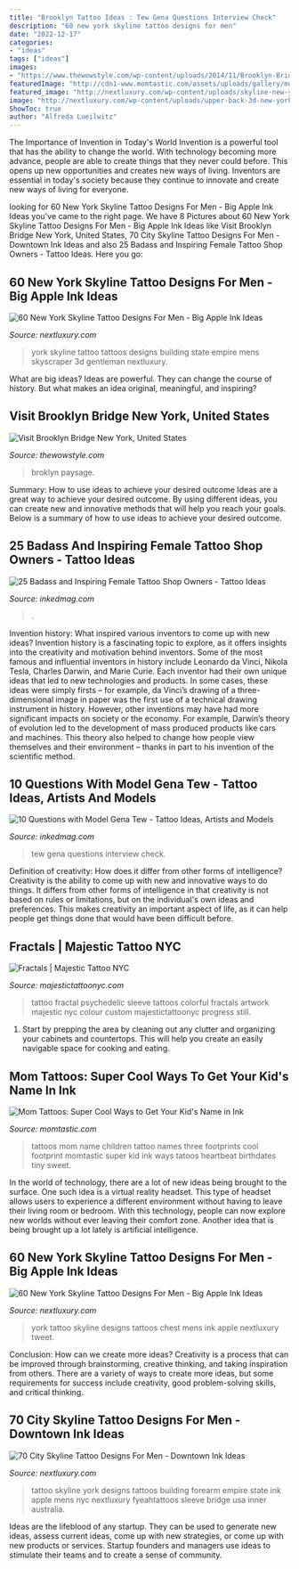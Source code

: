 ```yaml
---
title: "Brooklyn Tattoo Ideas : Tew Gena Questions Interview Check"
description: "60 new york skyline tattoo designs for men"
date: "2022-12-17"
categories:
- "ideas"
tags: ["ideas"]
images:
- "https://www.thewowstyle.com/wp-content/uploads/2014/11/Brooklyn-Bridge-Architecture-Brooklyn-New-York-United-States-11.jpg"
featuredImage: "http://cdn1-www.momtastic.com/assets/uploads/gallery/mom-tattoos-super-cool-ways-to-get-your-kids-name-in-ink/footprinttattoo_sized.jpg"
featured_image: "http://nextluxury.com/wp-content/uploads/skyline-new-york-city-mens-inner-forearm-tattoo.jpg"
image: "http://nextluxury.com/wp-content/uploads/upper-back-3d-new-york-skyline-male-tattoos.jpg"
ShowToc: true
author: "Alfreda Lueilwitz"
---
```



The Importance of Invention in Today's World
Invention is a powerful tool that has the ability to change the world. With technology becoming more advance, people are able to create things that they never could before. This opens up new opportunities and creates new ways of living. Inventors are essential in today's society because they continue to innovate and create new ways of living for everyone.

	

		
looking for 60 New York Skyline Tattoo Designs For Men - Big Apple Ink Ideas you've came to the right page. We have 8 Pictures about 60 New York Skyline Tattoo Designs For Men - Big Apple Ink Ideas like Visit Brooklyn Bridge New York, United States, 70 City Skyline Tattoo Designs For Men - Downtown Ink Ideas and also 25 Badass and Inspiring Female Tattoo Shop Owners - Tattoo Ideas. Here you go:
		
    
## 60 New York Skyline Tattoo Designs For Men - Big Apple Ink Ideas

<img loading=lazy src="http://nextluxury.com/wp-content/uploads/upper-back-3d-new-york-skyline-male-tattoos.jpg" onerror="this.onerror=null;this.src='https://tse3.mm.bing.net/th?id=OIP.sqxGRNX8N7Hb20IYU_cMywHaHa&amp;pid=15.1';" alt="60 New York Skyline Tattoo Designs For Men - Big Apple Ink Ideas">

_Source: nextluxury.com_

>york skyline tattoo tattoos designs building state empire mens skyscraper 3d gentleman nextluxury. 

	

What are big ideas?
Ideas are powerful. They can change the course of history. But what makes an idea original, meaningful, and inspiring?

    
## Visit Brooklyn Bridge New York, United States

<img loading=lazy src="https://www.thewowstyle.com/wp-content/uploads/2014/11/Brooklyn-Bridge-Architecture-Brooklyn-New-York-United-States-11.jpg" onerror="this.onerror=null;this.src='https://tse2.mm.bing.net/th?id=OIP.SCE6B9oQUTrXySEB_5chHQHaLH&amp;pid=15.1';" alt="Visit Brooklyn Bridge New York, United States">

_Source: thewowstyle.com_

>broklyn paysage. 

	

Summary: How to use ideas to achieve your desired outcome
Ideas are a great way to achieve your desired outcome. By using different ideas, you can create new and innovative methods that will help you reach your goals. Below is a summary of how to use ideas to achieve your desired outcome.

    
## 25 Badass And Inspiring Female Tattoo Shop Owners - Tattoo Ideas

<img loading=lazy src="https://www.inkedmag.com/.image/t_share/MTcxMDE4MDM5NjU4MDMwMjQ2/female-shop-owners-fb.jpg" onerror="this.onerror=null;this.src='https://tse3.mm.bing.net/th?id=OIP.G3xr7-xt8K-HtTiG0gPV5gHaD4&amp;pid=15.1';" alt="25 Badass and Inspiring Female Tattoo Shop Owners - Tattoo Ideas">

_Source: inkedmag.com_

>. 

	

Invention history: What inspired various inventors to come up with new ideas?
Invention history is a fascinating topic to explore, as it offers insights into the creativity and motivation behind inventors. Some of the most famous and influential inventors in history include Leonardo da Vinci, Nikola Tesla, Charles Darwin, and Marie Curie. Each inventor had their own unique ideas that led to new technologies and products. In some cases, these ideas were simply firsts – for example, da Vinci’s drawing of a three-dimensional image in paper was the first use of a technical drawing instrument in history. However, other inventions may have had more significant impacts on society or the economy. For example, Darwin’s theory of evolution led to the development of mass produced products like cars and machines. This theory also helped to change how people view themselves and their environment – thanks in part to his invention of the scientific method.

    
## 10 Questions With Model Gena Tew - Tattoo Ideas, Artists And Models

<img loading=lazy src="https://www.inkedmag.com/.image/t_share/MTU5MDMzMTE2MjI2MTAyOTMz/genatew_18037.jpg" onerror="this.onerror=null;this.src='https://tse4.mm.bing.net/th?id=OIP.ShqJVuEIxZQs0JK_M7jLhAHaLH&amp;pid=15.1';" alt="10 Questions with Model Gena Tew - Tattoo Ideas, Artists and Models">

_Source: inkedmag.com_

>tew gena questions interview check. 

	

Definition of creativity: How does it differ from other forms of intelligence?
Creativity is the ability to come up with new and innovative ways to do things. It differs from other forms of intelligence in that creativity is not based on rules or limitations, but on the individual's own ideas and preferences. This makes creativity an important aspect of life, as it can help people get things done that would have been difficult before.

    
## Fractals | Majestic Tattoo NYC

<img loading=lazy src="http://majestictattoonyc.com/wp-content/uploads/2012/08/fractaltattoofullsleeve21.jpg" onerror="this.onerror=null;this.src='https://tse1.mm.bing.net/th?id=OIP.x7NGiadM-3_H2o2JPDHLkQHaNG&amp;pid=15.1';" alt="Fractals | Majestic Tattoo NYC">

_Source: majestictattoonyc.com_

>tattoo fractal psychedelic sleeve tattoos colorful fractals artwork majestic nyc colour custom majestictattoonyc progress still. 

	

1. Start by prepping the area by cleaning out any clutter and organizing your cabinets and countertops. This will help you create an easily navigable space for cooking and eating.

    
## Mom Tattoos: Super Cool Ways To Get Your Kid&#039;s Name In Ink

<img loading=lazy src="http://cdn1-www.momtastic.com/assets/uploads/gallery/mom-tattoos-super-cool-ways-to-get-your-kids-name-in-ink/footprinttattoo_sized.jpg" onerror="this.onerror=null;this.src='https://tse4.mm.bing.net/th?id=OIP.LDdsntpiuoLRGYiR6g-KcwHaFj&amp;pid=15.1';" alt="Mom Tattoos: Super Cool Ways to Get Your Kid&#039;s Name in Ink">

_Source: momtastic.com_

>tattoos mom name children tattoo names three footprints cool footprint momtastic super kid ink ways tatoos heartbeat birthdates tiny sweet. 

	

In the world of technology, there are a lot of new ideas being brought to the surface. One such idea is a virtual reality headset. This type of headset allows users to experience a different environment without having to leave their living room or bedroom. With this technology, people can now explore new worlds without ever leaving their comfort zone. Another idea that is being brought up a lot lately is artificial intelligence.

    
## 60 New York Skyline Tattoo Designs For Men - Big Apple Ink Ideas

<img loading=lazy src="http://nextluxury.com/wp-content/uploads/amazing-mens-new-york-skyline-tattoo-designs-on-back.jpg" onerror="this.onerror=null;this.src='https://tse1.mm.bing.net/th?id=OIP.Y1wgdcFDg5Bv-tyAEkYA5AHaHb&amp;pid=15.1';" alt="60 New York Skyline Tattoo Designs For Men - Big Apple Ink Ideas">

_Source: nextluxury.com_

>york tattoo skyline designs tattoos chest mens ink apple nextluxury tweet. 

	

Conclusion: How can we create more ideas?
Creativity is a process that can be improved through brainstorming, creative thinking, and taking inspiration from others. There are a variety of ways to create more ideas, but some requirements for success include creativity, good problem-solving skills, and critical thinking.

    
## 70 City Skyline Tattoo Designs For Men - Downtown Ink Ideas

<img loading=lazy src="http://nextluxury.com/wp-content/uploads/skyline-new-york-city-mens-inner-forearm-tattoo.jpg" onerror="this.onerror=null;this.src='https://tse1.mm.bing.net/th?id=OIP.AsEE1e5orwVwLGUSnt13QAHaHa&amp;pid=15.1';" alt="70 City Skyline Tattoo Designs For Men - Downtown Ink Ideas">

_Source: nextluxury.com_

>tattoo skyline york designs tattoos building forearm empire state ink apple mens nyc nextluxury fyeahtattoos sleeve bridge usa inner australia. 

	

Ideas are the lifeblood of any startup. They can be used to generate new ideas, assess current ideas, come up with new strategies, or come up with new products or services. Startup founders and managers use ideas to stimulate their teams and to create a sense of community.

